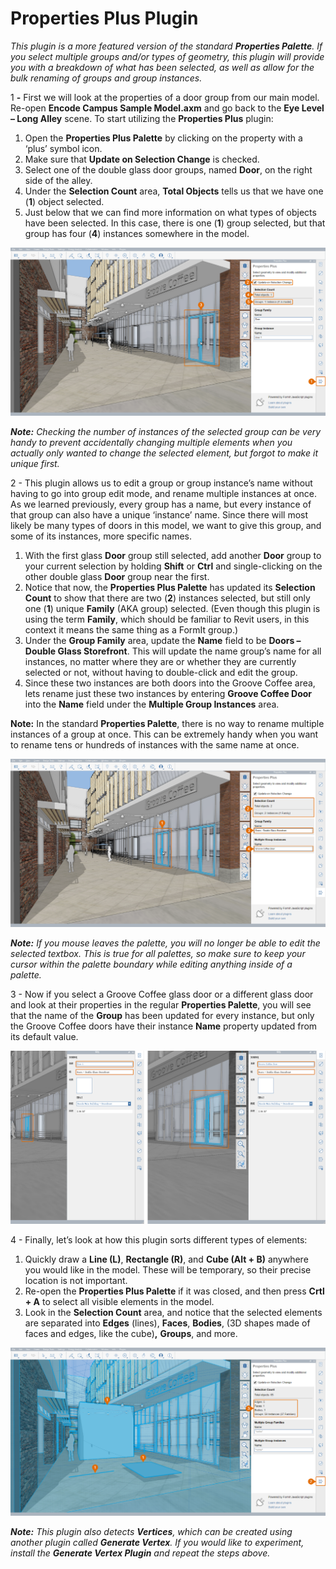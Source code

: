 # Properties Plus Plugin

_This plugin is a more featured version of the standard_ _**Properties Palette**. If you select multiple groups and/or types of geometry, this plugin will provide you with a breakdown of what has been selected, as well as allow for the bulk renaming of groups and group instances._

1 **-** First we will look at the properties of a door group from our main model. Re-open **Encode Campus Sample Model.axm** and go back to the **Eye Level – Long Alley** scene. To start utilizing the **Properties Plus** plugin:

1. Open the **Properties Plus Palette** by clicking on the property with a ‘plus’ symbol icon.
2. Make sure that **Update on Selection Change** is checked.
3. Select one of the double glass door groups, named **Door**, on the right side of the alley.
4. Under the **Selection Count** area, **Total Objects** tells us that we have one (**1**) object selected.
5. Just below that we can find more information on what types of objects have been selected. In this case, there is one (**1**) group selected, but that group has four (**4**) instances somewhere in the model.

![](<../../../.gitbook/assets/10 (2).png>)

_**Note:**_ _Checking the number of instances of the selected group can be very handy to prevent accidentally changing multiple elements when you actually only wanted to change the selected element, but forgot to make it unique first._

2 - This plugin allows us to edit a group or group instance’s name without having to go into group edit mode, and rename multiple instances at once. As we learned previously, every group has a name, but every instance of that group can also have a unique ‘instance’ name. Since there will most likely be many types of doors in this model, we want to give this group, and some of its instances, more specific names.

1. With the first glass **Door** group still selected, add another **Door** group to your current selection by holding **Shift** or **Ctrl** and single-clicking on the other double glass **Door** group near the first.
2. Notice that now, the **Properties Plus Palette** has updated its **Selection Count** to show that there are two (**2**) instances selected, but still only one (**1**) unique **Family** (AKA group) selected. (Even though this plugin is using the term **Family**, which should be familiar to Revit users, in this context it means the same thing as a FormIt group.)
3. Under the **Group Family** area, update the **Name** field to be **Doors – Double Glass Storefront**. This will update the name group’s name for all instances, no matter where they are or whether they are currently selected or not, without having to double-click and edit the group.
4. Since these two instances are both doors into the Groove Coffee area, lets rename just these two instances by entering **Groove Coffee Door** into the **Name** field under the **Multiple Group Instances** area.

**Note:** In the standard **Properties Palette**, there is no way to rename multiple instances of a group at once. This can be extremely handy when you want to rename tens or hundreds of instances with the same name at once.

![](<../../../.gitbook/assets/11 (6).png>)

_**Note:**_ _If you mouse leaves the palette, you will no longer be able to edit the selected textbox. This is true for all palettes, so make sure to keep your cursor within the palette boundary while editing anything inside of a palette._

3 - Now if you select a Groove Coffee glass door or a different glass door and look at their properties in the regular **Properties Palette**, you will see that the name of the **Group** has been updated for every instance, but only the Groove Coffee doors have their instance **Name** property updated from its default value.

![](<../../../.gitbook/assets/12 (3).png>)

4 - Finally, let’s look at how this plugin sorts different types of elements:

1. Quickly draw a **Line (L)**, **Rectangle (R)**, and **Cube (Alt + B)** anywhere you would like in the model. These will be temporary, so their precise location is not important.
2. Re-open the **Properties Plus Palette** if it was closed, and then press **Crtl + A** to select all visible elements in the model.
3. Look in the **Selection Count** area, and notice that the selected elements are separated into **Edges** (lines), **Faces**, **Bodies**, (3D shapes made of faces and edges, like the cube)**,** **Groups**, and more.

![](<../../../.gitbook/assets/13 (3).png>)

_**Note:**_ _This plugin also detects_ _**Vertices**, which can be created using another plugin called_ _**Generate Vertex**. If you would like to experiment, install the_ _**Generate Vertex Plugin**_ _and repeat the steps above._
